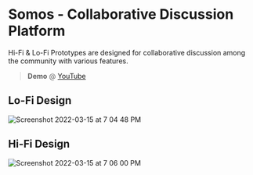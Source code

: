 # Somos - Collaborative Discussion Platform
Hi-Fi & Lo-Fi Prototypes are designed for collaborative discussion among the community with various features.<br>
> **Demo** @ [YouTube](https://youtu.be/GQI5HQWSMTQ)
## Lo-Fi Design
![Screenshot 2022-03-15 at 7 04 48 PM](https://user-images.githubusercontent.com/69747121/158364471-b4ef7309-cb7a-4e26-b01c-515a20f9c28f.png)

## Hi-Fi Design
![Screenshot 2022-03-15 at 7 06 00 PM](https://user-images.githubusercontent.com/69747121/158364680-233f12a0-8235-4e34-9147-7bcb3147f556.png)
